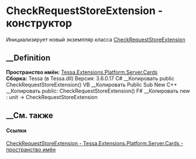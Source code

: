 # CheckRequestStoreExtension - конструктор
Инициализирует новый экземпляр класса
[CheckRequestStoreExtension](T_Tessa_Extensions_Platform_Server_Cards_CheckRequestStoreExtension.htm)
##  __Definition
 **Пространство имён:**
[Tessa.Extensions.Platform.Server.Cards](N_Tessa_Extensions_Platform_Server_Cards.htm)  
 **Сборка:** Tessa (в Tessa.dll) Версия: 3.6.0.17
C# __Копировать
     public CheckRequestStoreExtension()
VB __Копировать
     Public Sub New
C++ __Копировать
     public:
    CheckRequestStoreExtension()
F# __Копировать
     new : unit -> CheckRequestStoreExtension
##  __См. также
#### Ссылки
[CheckRequestStoreExtension -
](T_Tessa_Extensions_Platform_Server_Cards_CheckRequestStoreExtension.htm)
[Tessa.Extensions.Platform.Server.Cards - пространство
имён](N_Tessa_Extensions_Platform_Server_Cards.htm)
